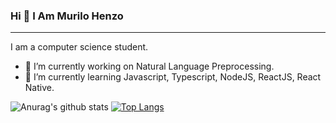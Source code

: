 ### Hi 👋 I Am Murilo Henzo
<hr/>

I am a computer science student.
- 🔭 I’m currently working on Natural Language Preprocessing.
- 🌱 I’m currently learning Javascript, Typescript, NodeJS, ReactJS, React Native.

![Anurag's github stats](https://github-readme-stats.vercel.app/api?username=HenzoVz&show_icons=true&theme=radical)                                                [![Top Langs](https://github-readme-stats.vercel.app/api/top-langs/?username=HenzoVz&layout=compact&theme=radical)](https://github.com/HenzoVz/github-readme-stats)
